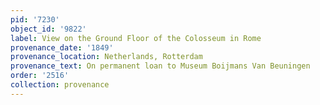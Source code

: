 ```yaml
---
pid: '7230'
object_id: '9822'
label: View on the Ground Floor of the Colosseum in Rome
provenance_date: '1849'
provenance_location: Netherlands, Rotterdam
provenance_text: On permanent loan to Museum Boijmans Van Beuningen
order: '2516'
collection: provenance
---
```

